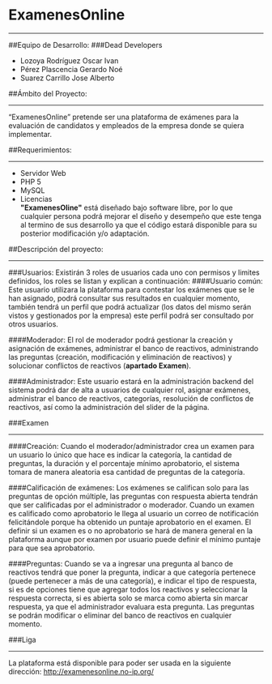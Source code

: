 # ExamenesOnline
***
##Equipo de Desarrollo: 
###Dead Developers
* Lozoya Rodríguez Oscar Ivan
* Pérez Plascencia Gerardo Noé
* Suarez Carrillo Jose Alberto  

##Ámbito del Proyecto:
***
“ExamenesOnline” pretende ser una plataforma de exámenes para la evaluación de candidatos y empleados de la empresa donde se quiera implementar.

##Requerimientos:
***
* Servidor Web
* PHP 5
* MySQL
* Licencias  
**"ExamenesOline"** está diseñado bajo software libre, por lo que cualquier persona podrá mejorar el diseño y desempeño que este tenga al termino de sus desarrollo ya que el código estará disponible para su posterior modificación y/o adaptación.  

##Descripción del proyecto:
***
###Usuarios:
Existirán 3 roles de usuarios cada uno con permisos y limites definidos, los roles se listan y explican a continuación:
####Usuario común:
Este usuario utilizara la plataforma para contestar los exámenes que se le han asignado, podrá consultar sus resultados en cualquier momento, también tendrá un perfil que podrá actualizar (los datos del mismo serán vistos y gestionados por la empresa) este perfil podrá ser consultado por otros usuarios.

####Moderador:
El rol de moderador podrá gestionar la creación y asignación de exámenes, administrar el banco de reactivos, administrando las preguntas (creación, modificación y eliminación de reactivos) y solucionar conflictos de reactivos (**apartado Examen**). 

####Administrador:
Este usuario estará en la administración backend del sistema podrá dar de alta a usuarios de cualquier rol, asignar exámenes, administrar el banco de reactivos, categorías, resolución de conflictos de reactivos, así como la administración del slider de la página.

###Examen
***
####Creación:
Cuando el moderador/administrador crea un examen para un usuario lo único que hace es indicar la categoría, la cantidad de preguntas, la duración y el porcentaje mínimo aprobatorio, el sistema tomara de manera aleatoria esa cantidad de preguntas de la categoría.

####Calificación de exámenes:
Los exámenes se califican solo para las preguntas de opción múltiple, las preguntas con respuesta abierta tendrán que ser calificadas por el administrador o moderador.
Cuando un examen es calificado como aprobatorio le llega al usuario un correo de notificación felicitándole porque ha obtenido un puntaje aprobatorio en el examen.
El definir si un examen es o no aprobatorio se hará de manera general en la plataforma aunque por examen por usuario puede definir el mínimo puntaje para que sea aprobatorio.

####Preguntas:
Cuando se va a ingresar una pregunta al banco de reactivos tendrá que poner la pregunta, indicar a que categoría pertenece (puede pertenecer a más de una categoría), e indicar el tipo de respuesta, si es de opciones tiene que agregar todos los reactivos y seleccionar la respuesta correcta, si es abierta solo se marca como abierta sin marcar respuesta, ya que el administrador evaluara esta pregunta.
Las preguntas se podrán modificar o eliminar del banco de reactivos en cualquier momento.

###Liga
***
La plataforma está disponible para poder ser usada en la siguiente dirección:
<http://examenesonline.no-ip.org/> 